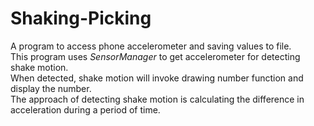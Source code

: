 ﻿# Shaking-Picking

A program to access phone accelerometer and saving values to file.  
This program uses *SensorManager* to get accelerometer for detecting shake motion.  
When detected, shake motion will invoke drawing number function and display the number.  
The approach of detecting shake motion is calculating the difference in acceleration during a period of time.
